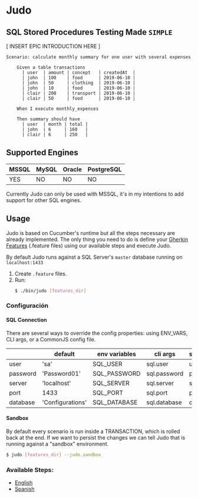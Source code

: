 # Judo

## SQL Stored Procedures Testing Made `SIMPLE`

[ INSERT EPIC INTRODUCTION HERE ]

```gherkin
Scenario: calculate monthly summary for one user with several expenses

    Given a table transactions
      | user  | amount | concept   | createdAt  |
      | john  | 100    | food      | 2019-06-10 |
      | john  | 50     | clothing  | 2019-06-10 |
      | john  | 10     | food      | 2019-06-10 |
      | clair | 200    | transport | 2019-06-10 |
      | clair | 50     | food      | 2019-06-10 |
    
    When I execute monthly_expenses
    
    Then summary should have
      | user  | month | total |
      | john  | 6     | 160   |
      | clair | 6     | 250   |
```

## Supported Engines
| MSSQL | MySQL | Oracle | PostgreSQL |
|------ |------ |------- |----------- |
|  YES  |   NO  |   NO   |     NO     |

Currently Judo can only be used with MSSQL, it's in my intentions to add support for other SQL engines.

## Usage
Judo is based on Cucumber's runtime but all the steps necessary are already implemented. The only thing you need to do is define your [Gherkin Features](https://cucumber.io/docs/gherkin/reference/) (.feature files) using our available steps and execute Judo.

By default Judo runs against a SQL Server's `master` database running on `localhost:1433`

1. Create `.feature` files.
2. Run:
    ```bash
    $ ./bin/judo [features_dir]
    ```

### Configuración
#### SQL Connection
There are several ways to override the config properties: using ENV_VARS, CLI args, or a CommonJS config file.

|          	| default          	| env variables 	| cli args     	| sql.conf.js 	|
|----------	|------------------	|---------------	|--------------	|-------------	|
| user     	| 'sa'             	| SQL_USER      	| sql.user     	| user        	|
| password 	| 'Password01'     	| SQL_PASSWORD  	| sql.password 	| password    	|
| server   	| 'localhost'      	| SQL_SERVER    	| sql.server   	| server      	|
| port     	| 1433             	| SQL_PORT      	| sql.port     	| port        	|
| database 	| 'Configurations' 	| SQL_DATABASE  	| sql.database 	| database    	|

#### Sandbox
By default every scenario is run inside a TRANSACTION, which is rolled back at the end. If we want to persist the changes we can tell Judo that is running against a "sandbox" environment.
```bash
$ judo [features_dir] --judo.sandbox
```

### Available Steps:
 - [English](docs/steps-en.md)
 - [Spanish](docs/steps-es.md)
